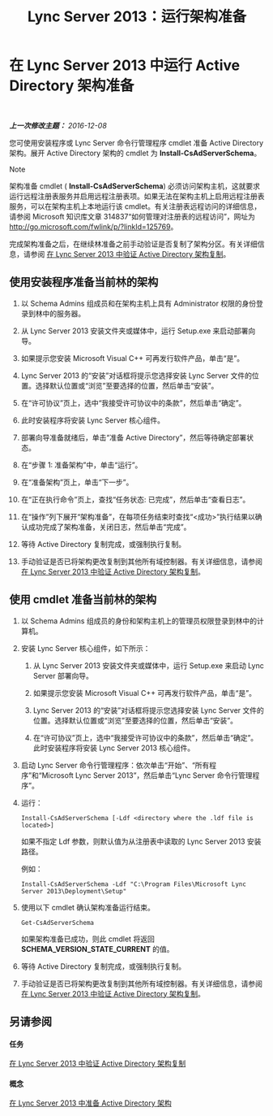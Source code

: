 ﻿---
title: Lync Server 2013：运行架构准备
TOCTitle: 运行架构准备
ms:assetid: 9d02bdb1-ff29-417a-bcce-b068b31207d8
ms:mtpsurl: https://technet.microsoft.com/zh-cn/library/Gg412729(v=OCS.15)
ms:contentKeyID: 49313745
ms.date: 12/10/2016
mtps_version: v=OCS.15
ms.translationtype: HT
---

# 在 Lync Server 2013 中运行 Active Directory 架构准备

 

_**上一次修改主题：** 2016-12-08_

您可使用安装程序或 Lync Server 命令行管理程序 cmdlet 准备 Active Directory 架构。展开 Active Directory 架构的 cmdlet 为 **Install-CsAdServerSchema**。

> [!NOTE]  
> 架构准备 cmdlet ( <strong>Install-CsAdServerSchema</strong>) 必须访问架构主机，这就要求运行远程注册表服务并启用远程注册表项。如果无法在架构主机上启用远程注册表服务，可以在架构主机上本地运行该 cmdlet。有关注册表远程访问的详细信息，请参阅 Microsoft 知识库文章 314837“如何管理对注册表的远程访问”，网址为 <a href="http://go.microsoft.com/fwlink/p/?linkid=125769">http://go.microsoft.com/fwlink/p/?linkId=125769</a>。



完成架构准备之后，在继续林准备之前手动验证是否复制了架构分区。有关详细信息，请参阅 [在 Lync Server 2013 中验证 Active Directory 架构复制](lync-server-2013-verifying-schema-replication.md)。

## 使用安装程序准备当前林的架构

1.  以 Schema Admins 组成员和在架构主机上具有 Administrator 权限的身份登录到林中的服务器。

2.  从 Lync Server 2013 安装文件夹或媒体中，运行 Setup.exe 来启动部署向导。

3.  如果提示您安装 Microsoft Visual C++ 可再发行软件产品，单击“是”。

4.  Lync Server 2013 的“安装”对话框将提示您选择安装 Lync Server 文件的位置。选择默认位置或“浏览”至要选择的位置，然后单击“安装”。

5.  在“许可协议”页上，选中“我接受许可协议中的条款”，然后单击“确定”。

6.  此时安装程序将安装 Lync Server 核心组件。

7.  部署向导准备就绪后，单击“准备 Active Directory”，然后等待确定部署状态。

8.  在“步骤 1: 准备架构”中，单击“运行”。

9.  在“准备架构”页上，单击“下一步”。

10. 在“正在执行命令”页上，查找“任务状态: 已完成”，然后单击“查看日志”。

11. 在“操作”列下展开“架构准备”，在每项任务结束时查找“\<成功\>”执行结果以确认成功完成了架构准备，关闭日志，然后单击“完成”。

12. 等待 Active Directory 复制完成，或强制执行复制。

13. 手动验证是否已将架构更改复制到其他所有域控制器。有关详细信息，请参阅 [在 Lync Server 2013 中验证 Active Directory 架构复制](lync-server-2013-verifying-schema-replication.md)。

## 使用 cmdlet 准备当前林的架构

1.  以 Schema Admins 组成员的身份和架构主机上的管理员权限登录到林中的计算机。

2.  安装 Lync Server 核心组件，如下所示：
    
    1.  从 Lync Server 2013 安装文件夹或媒体中，运行 Setup.exe 来启动 Lync Server 部署向导。
    
    2.  如果提示您安装 Microsoft Visual C++ 可再发行软件产品，单击“是”。
    
    3.  Lync Server 2013 的“安装”对话框将提示您选择安装 Lync Server 文件的位置。选择默认位置或“浏览”至要选择的位置，然后单击“安装”。
    
    4.  在“许可协议”页上，选中“我接受许可协议中的条款”，然后单击“确定”。此时安装程序将安装 Lync Server 2013 核心组件。

3.  启动 Lync Server 命令行管理程序：依次单击“开始”、“所有程序”和“Microsoft Lync Server 2013”，然后单击“Lync Server 命令行管理程序”。

4.  运行：
    
        Install-CsAdServerSchema [-Ldf <directory where the .ldf file is located>] 
    
    如果不指定 Ldf 参数，则默认值为从注册表中读取的 Lync Server 2013 安装路径。
    
    例如：
    
        Install-CsAdServerSchema -Ldf "C:\Program Files\Microsoft Lync Server 2013\Deployment\Setup"

5.  使用以下 cmdlet 确认架构准备运行结束。
    
        Get-CsAdServerSchema 
    
    如果架构准备已成功，则此 cmdlet 将返回 **SCHEMA\_VERSION\_STATE\_CURRENT** 的值。

6.  等待 Active Directory 复制完成，或强制执行复制。

7.  手动验证是否已将架构更改复制到其他所有域控制器。有关详细信息，请参阅 [在 Lync Server 2013 中验证 Active Directory 架构复制](lync-server-2013-verifying-schema-replication.md)。

## 另请参阅

#### 任务

[在 Lync Server 2013 中验证 Active Directory 架构复制](lync-server-2013-verifying-schema-replication.md)  

#### 概念

[在 Lync Server 2013 中准备 Active Directory 架构](lync-server-2013-preparing-the-active-directory-schema.md)

